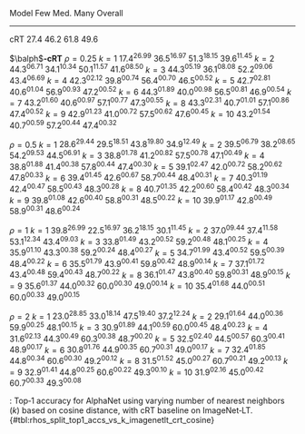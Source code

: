 Model                         Few            Med.            Many         Overall
-----------------  --------------  --------------  --------------  --------------
cRT                        $27.4$          $46.2$          $61.8$          $49.6$
<!--  -->
$\balph$**‑cRT**
$\rho=0.25$
$k=1$              $17.4^{26.99}$  $36.5^{16.97}$  $51.3^{18.15}$  $39.6^{11.45}$
$k=2$              $44.3^{06.71}$  $34.1^{10.34}$  $50.1^{11.57}$  $41.6^{08.50}$
$k=3$              $44.3^{05.19}$  $36.1^{08.08}$  $52.2^{09.06}$  $43.4^{06.69}$
$k=4$              $42.3^{02.12}$  $39.8^{00.74}$  $56.4^{00.70}$  $46.5^{00.52}$
$k=5$              $42.7^{02.81}$  $40.6^{01.04}$  $56.9^{00.93}$  $47.2^{00.52}$
$k=6$              $44.3^{01.89}$  $40.0^{00.98}$  $56.5^{00.81}$  $46.9^{00.54}$
$k=7$              $43.2^{01.60}$  $40.6^{00.97}$  $57.1^{00.77}$  $47.3^{00.55}$
$k=8$              $43.3^{02.31}$  $40.7^{01.01}$  $57.1^{00.86}$  $47.4^{00.52}$
$k=9$              $42.9^{01.23}$  $41.0^{00.72}$  $57.5^{00.62}$  $47.6^{00.45}$
$k=10$             $43.2^{01.54}$  $40.7^{00.59}$  $57.2^{00.44}$  $47.4^{00.32}$
<!--  -->
$\rho=0.5$
$k=1$              $28.6^{29.44}$  $29.5^{18.51}$  $43.8^{19.80}$  $34.9^{12.49}$
$k=2$              $39.5^{06.79}$  $38.2^{08.65}$  $54.2^{09.53}$  $44.5^{06.91}$
$k=3$              $38.8^{01.78}$  $41.2^{00.82}$  $57.5^{00.78}$  $47.1^{00.49}$
$k=4$              $38.8^{01.88}$  $41.4^{00.38}$  $57.8^{00.44}$  $47.4^{00.30}$
$k=5$              $39.1^{02.47}$  $42.0^{00.72}$  $58.2^{00.62}$  $47.8^{00.33}$
$k=6$              $39.4^{01.45}$  $42.6^{00.67}$  $58.7^{00.44}$  $48.4^{00.31}$
$k=7$              $40.3^{01.19}$  $42.4^{00.47}$  $58.5^{00.43}$  $48.3^{00.28}$
$k=8$              $40.7^{01.35}$  $42.2^{00.60}$  $58.4^{00.42}$  $48.3^{00.34}$
$k=9$              $39.8^{01.08}$  $42.6^{00.40}$  $58.8^{00.31}$  $48.5^{00.22}$
$k=10$             $39.9^{01.17}$  $42.8^{00.49}$  $58.9^{00.31}$  $48.6^{00.24}$
<!--  -->
$\rho=1$
$k=1$              $39.8^{26.99}$  $22.5^{16.97}$  $36.2^{18.15}$  $30.1^{11.45}$
$k=2$              $37.0^{09.44}$  $37.4^{11.58}$  $53.1^{12.34}$  $43.4^{09.03}$
$k=3$              $33.8^{01.49}$  $43.2^{00.52}$  $59.2^{00.48}$  $48.1^{00.25}$
$k=4$              $35.9^{01.10}$  $43.3^{00.38}$  $59.2^{00.24}$  $48.4^{00.27}$
$k=5$              $34.7^{01.99}$  $43.4^{00.52}$  $59.5^{00.39}$  $48.4^{00.22}$
$k=6$              $35.5^{01.79}$  $43.9^{00.41}$  $59.8^{00.42}$  $48.9^{00.14}$
$k=7$              $37.1^{01.72}$  $43.4^{00.48}$  $59.4^{00.43}$  $48.7^{00.22}$
$k=8$              $36.1^{01.47}$  $43.8^{00.40}$  $59.8^{00.31}$  $48.9^{00.15}$
$k=9$              $35.6^{01.37}$  $44.0^{00.32}$  $60.0^{00.30}$  $49.0^{00.14}$
$k=10$             $35.4^{01.68}$  $44.0^{00.51}$  $60.0^{00.33}$  $49.0^{00.15}$
<!--  -->
$\rho=2$
$k=1$              $23.0^{28.85}$  $33.0^{18.14}$  $47.5^{19.40}$  $37.2^{12.24}$
$k=2$              $29.1^{01.64}$  $44.0^{00.36}$  $59.9^{00.25}$  $48.1^{00.15}$
$k=3$              $30.9^{01.89}$  $44.1^{00.59}$  $60.0^{00.45}$  $48.4^{00.23}$
$k=4$              $31.6^{02.13}$  $44.3^{00.49}$  $60.3^{00.38}$  $48.7^{00.20}$
$k=5$              $32.5^{02.40}$  $44.5^{00.57}$  $60.3^{00.41}$  $48.9^{00.17}$
$k=6$              $30.8^{01.76}$  $44.9^{00.35}$  $60.7^{00.31}$  $49.0^{00.17}$
$k=7$              $32.4^{01.85}$  $44.8^{00.34}$  $60.6^{00.30}$  $49.2^{00.12}$
$k=8$              $31.5^{01.52}$  $45.0^{00.27}$  $60.7^{00.21}$  $49.2^{00.13}$
$k=9$              $32.9^{01.41}$  $44.8^{00.25}$  $60.6^{00.22}$  $49.3^{00.10}$
$k=10$             $31.9^{02.16}$  $45.0^{00.42}$  $60.7^{00.33}$  $49.3^{00.08}$

: Top‑1 accuracy for AlphaNet using varying number of nearest neighbors ($k$) based on cosine distance, with cRT baseline on ImageNet‑LT. {#tbl:rhos_split_top1_accs_vs_k_imagenetlt_crt_cosine}
